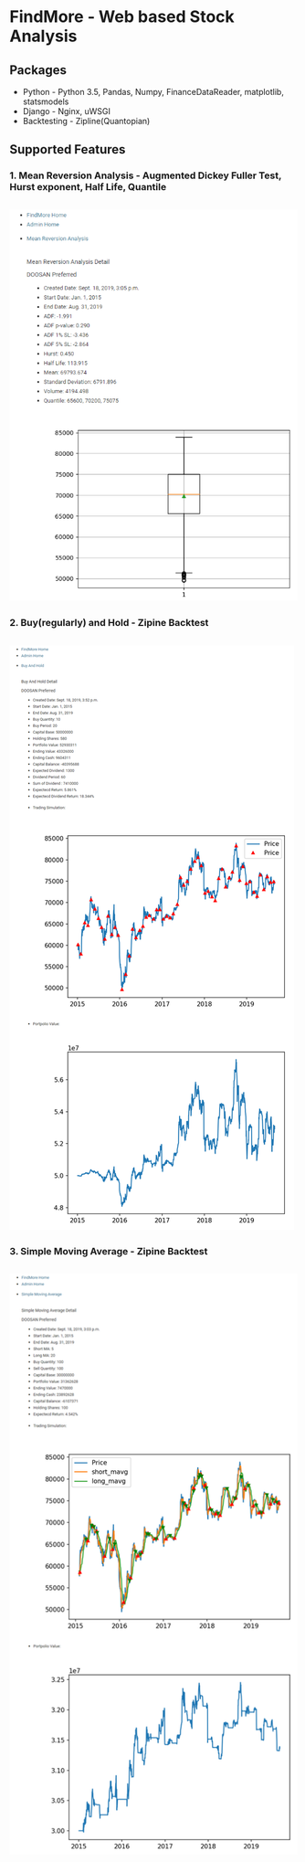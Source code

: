 # FindMore - Web based Stock Analysis

## Packages
* Python - Python 3.5, Pandas, Numpy, FinanceDataReader, matplotlib, statsmodels
* Django - Nginx, uWSGI
* Backtesting - Zipline(Quantopian)

## Supported Features
### 1. Mean Reversion Analysis - Augmented Dickey Fuller Test, Hurst exponent, Half Life, Quantile

![Mean Reversion Analysis](/mra/MRA.png)
------------------------------------------------

### 2. Buy(regularly) and Hold - Zipine Backtest

![Buy And Hold](/bah/BAH.png)
------------------------------------------------

### 3. Simple Moving Average - Zipine Backtest

![Simple Moving Average](/sma/SMA.png)
------------------------------------------------
